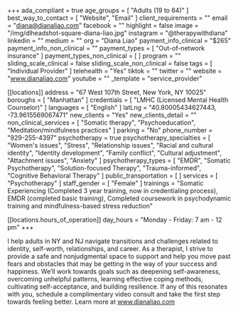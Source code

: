 +++
ada_compliant = true
age_groups = [ "Adults (19 to 64)" ]
best_way_to_contact = [ "Website", "Email" ]
client_requirements = ""
email = "diana@dianaliao.com"
facebook = ""
highlight = false
image = "/img/dlheadshot-square-diana-liao.jpg"
instagram = "@therapywithdiana"
linkedin = ""
medium = ""
org = "Diana Liao"
payment_info_clinical = "$265"
payment_info_non_clinical = ""
payment_types = [ "Out-of-network insurance" ]
payment_types_non_clinical = [ ]
program = ""
sliding_scale_clinical = false
sliding_scale_non_clinical = false
tags = [ "Individual Provider" ]
telehealth = "Yes"
tiktok = ""
twitter = ""
website = "www.dianaliao.com"
youtube = ""
_template = "service_provider"

[[locations]]
address = "67 West 107th Street, New York, NY 10025"
boroughs = [ "Manhattan" ]
credentials = [ "LMHC (Licensed Mental Health Counselor)" ]
languages = [ "English" ]
latLng = "40.80005434627443, -73.9615569067471"
new_clients = "Yes"
new_clients_detail = ""
non_clinical_services = [
  "Somatic therapy",
  "Psychoeducation",
  "Meditation/mindfulness practices"
]
parking = "No"
phone_number = "929-255-4397"
psychotherapy = true
psychotherapy_specialties = [
  "Women's issues",
  "Stress",
  "Relationship issues",
  "Racial and cultural identity",
  "Identity development",
  "Family conflict",
  "Cultural adjustment",
  "Attachment issues",
  "Anxiety"
]
psychotherapy_types = [
  "EMDR",
  "Somatic Psychotherapy",
  "Solution-focused Therapy",
  "Trauma-informed",
  "Cognitive Behavioral Therapy"
]
public_transportation = [ ]
services = [ "Psychotherapy" ]
staff_gender = [ "Female" ]
trainings = "Somatic Experiencing (Completed 3 year training, now in credentialing process), EMDR (completed basic training), Completed coursework in psychodynamic training and mindfulness-based stress reduction"

  [[locations.hours_of_operation]]
  day_hours = "Monday - Friday: 7 am - 12 pm"
+++

I help adults in NY and NJ navigate transitions and challenges related to identity, self-worth, relationships, and career. As a therapist, I strive to provide a safe and nonjudgmental space to support and help you move past fears and obstacles that may be getting in the way of your success and happiness. We’ll work towards goals such as deepening self-awareness, overcoming unhelpful patterns, learning effective coping methods, cultivating self-acceptance, and building resilience. If any of this resonates with you, schedule a complimentary video consult and take the first step towards feeling better. Learn more at www.dianaliao.com
